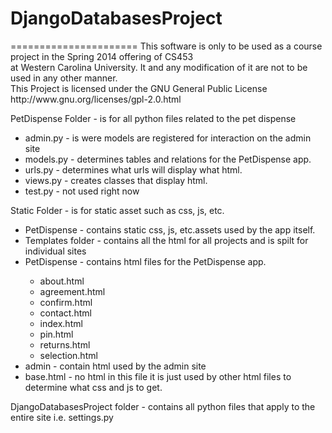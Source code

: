 <h1>DjangoDatabasesProject</h1>
======================
This software is only to be used as a course project in the Spring 2014 offering of CS453 <br> at
Western Carolina University. It and any modification of it are not to be used in any other manner.<br>
This Project is licensed under the GNU General Public License http://www.gnu.org/licenses/gpl-2.0.html

<p>PetDispense Folder - is for all python files related to the pet dispense</p>
<ul>
<li>admin.py - is were models are registered for interaction on the admin site</li>
<li>models.py - determines tables and relations for the PetDispense app.</li>
<li>urls.py - determines what urls will display what html.</li>
<li>views.py - creates classes that display html.</li>
<li>test.py - not used right now</li>
</ul>

<p>Static Folder - is for static asset such as css, js, etc.</p>
<ul>
<li>PetDispense - contains static css, js, etc.assets used by the app itself.</li>

<li>Templates folder - contains all the html for all projects and is spilt for individual sites</li>
<li>PetDispense - contains html files for the PetDispense app. </li>
    <ul>
    <li>about.html</li>
    <li>agreement.html</li>
    <li>confirm.html</li>
    <li>contact.html</li>
    <li>index.html</li>
    <li>pin.html</li>
    <li>returns.html</li>
    <li>selection.html</li>
    </ul>
<li>admin - contain html used by the admin site</li>
<li>base.html - no html in this file it is just used by other html files to determine what css and js to get.</li>
</ul>
<p>DjangoDatabasesProject folder - contains all python files that apply to the entire site
                                i.e. settings.py</p>